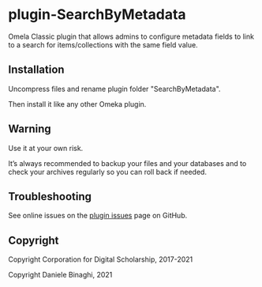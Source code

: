# plugin-SearchByMetadata
Omela Classic plugin that allows admins to configure metadata fields to link to a search for items/collections with the same field value.

## Installation
Uncompress files and rename plugin folder "SearchByMetadata".

Then install it like any other Omeka plugin.

## Warning
Use it at your own risk.

It’s always recommended to backup your files and your databases and to check your archives regularly so you can roll back if needed.

## Troubleshooting
See online issues on the <a href="https://github.com/omeka/plugin-SearchByMetadata/issues" target="_blank">plugin issues</a> page on GitHub.

## Copyright
Copyright Corporation for Digital Scholarship, 2017-2021

Copyright Daniele Binaghi, 2021
